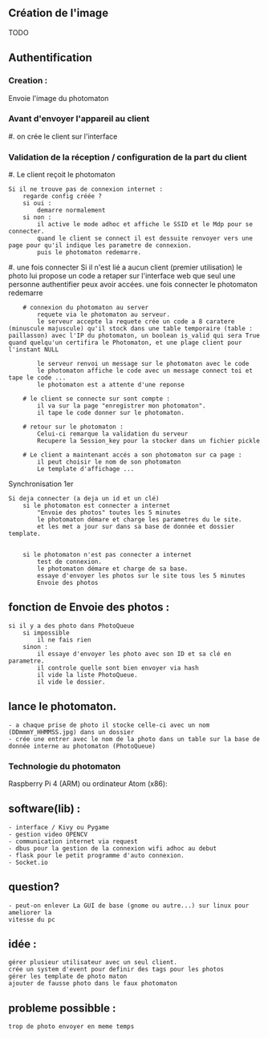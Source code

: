 
## Création de l'image

TODO

## Authentification

### Creation :
Envoie l'image du photomaton

### Avant d'envoyer l'appareil au client

#. on crée le client sur l'interface

### Validation de la réception / configuration de la part du client


#. Le client reçoit le photomaton

    Si il ne trouve pas de connexion internet :
        regarde config créée ?
        si oui : 
            demarre normalement
        si non :
            il active le mode adhoc et affiche le SSID et le Mdp pour se connecter.
            quand le client se connect il est dessuite renvoyer vers une page pour qu'il indique les parametre de connexion.
            puis le photomaton redemarre.

#. une fois connecter 
    Si il n'est lié a aucun client (premier utilisation)
        le photo lui propose un code a retaper sur l'interface web que seul une personne authentifier peux avoir accées.
        une fois connecter le photomaton redemarre

        # connexion du photomaton au server
            requete via le photomaton au serveur.
            le serveur accepte la requete crée un code a 8 caratere (minuscule majuscule) qu'il stock dans une table temporaire (table : paillasson) avec l'IP du photomaton, un boolean is_valid qui sera True quand quelqu'un certifira le Photomaton, et une plage client pour l'instant NULL

            le serveur renvoi un message sur le photomaton avec le code
            le photomaton affiche le code avec un message connect toi et tape le code ...
            le photomaton est a attente d'une reponse 

        # le client se connecte sur sont compte :
            il va sur la page "enregistrer mon photomaton".
            il tape le code donner sur le photomaton.

        # retour sur le photomaton :
            Celui-ci remarque la validation du serveur 
            Recupere la Session_key pour la stocker dans un fichier pickle
        
        # Le client a maintenant accés a son photomaton sur ca page :
            il peut choisir le nom de son photomaton
            Le template d'affichage ...

Synchronisation 1er

    Si deja connecter (a deja un id et un clé)
        si le photomaton est connecter a internet
            "Envoie des photos" toutes les 5 minutes
            le photomaton démare et charge les parametres du le site.
            et les met a jour sur dans sa base de donnée et dossier template.


        si le photomaton n'est pas connecter a internet
            test de connexion.
            le photomaton démare et charge de sa base.
            essaye d'envoyer les photos sur le site tous les 5 minutes
            Envoie des photos




## fonction de Envoie des photos :
    si il y a des photo dans PhotoQueue
        si impossible 
            il ne fais rien
        sinon :
            il essaye d'envoyer les photo avec son ID et sa clé en parametre.
            il controle quelle sont bien envoyer via hash 
            il vide la liste PhotoQueue. 
            il vide le dossier.



## lance le photomaton.
    - a chaque prise de photo il stocke celle-ci avec un nom (DDmmmY_HHMMSS.jpg) dans un dossier
    - crée une entrer avec le nom de la photo dans un table sur la base de donnée interne au photomaton (PhotoQueue)

            



### Technologie du photomaton 

Raspberry Pi 4 (ARM) ou ordinateur Atom (x86):
    

## software(lib) :
    - interface / Kivy ou Pygame
    - gestion video OPENCV
    - communication internet via request
    - dbus pour la gestion de la connexion wifi adhoc au debut
    - flask pour le petit programme d'auto connexion.
    - Socket.io


## question?
    - peut-on enlever La GUI de base (gnome ou autre...) sur linux pour ameliorer la
    vitesse du pc




## idée :
    gérer plusieur utilisateur avec un seul client.
    crée un system d'event pour definir des tags pour les photos
    gérer les template de photo maton
    ajouter de fausse photo dans le faux photomaton

## probleme possibble :
    trop de photo envoyer en meme temps